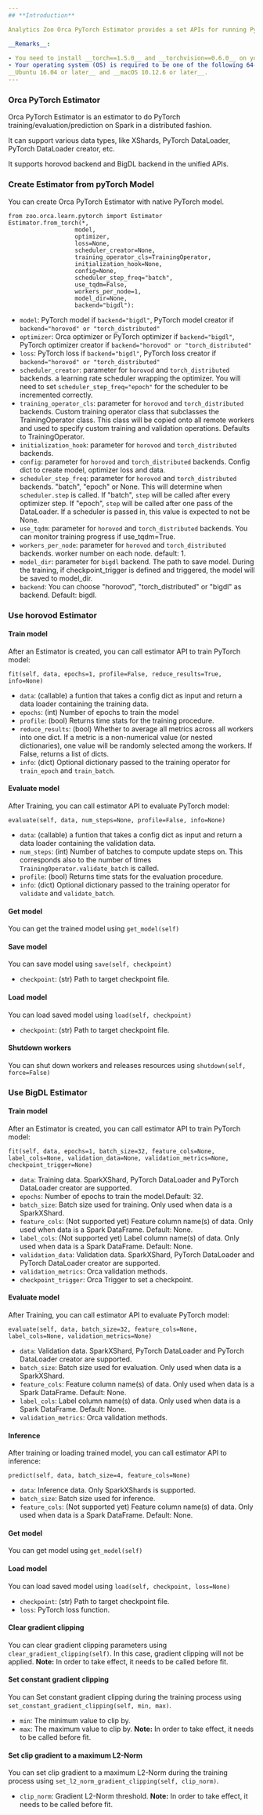 ```yaml
---
## **Introduction**

Analytics Zoo Orca PyTorch Estimator provides a set APIs for running PyTorch model on Spark in a distributed fashion.

__Remarks__:

- You need to install __torch==1.5.0__ and __torchvision==0.6.0__ on your driver node.
- Your operating system (OS) is required to be one of the following 64-bit systems:
__Ubuntu 16.04 or later__ and __macOS 10.12.6 or later__.
---
```


### Orca PyTorch Estimator

Orca PyTorch Estimator is an estimator to do PyTorch training/evaluation/prediction on Spark in a distributed fashion.

It can support various data types, like XShards, PyTorch DataLoader, PyTorch DataLoader creator, etc.

It supports horovod backend and BigDL backend in the unified APIs.

### Create Estimator from pyTorch Model

You can create Orca PyTorch Estimator with native PyTorch model.

```
from zoo.orca.learn.pytorch import Estimator
Estimator.from_torch(*,
                   model,
                   optimizer,
                   loss=None,
                   scheduler_creator=None,
                   training_operator_cls=TrainingOperator,
                   initialization_hook=None,
                   config=None,
                   scheduler_step_freq="batch",
                   use_tqdm=False,
                   workers_per_node=1,
                   model_dir=None,
                   backend="bigdl"):
```
* `model`: PyTorch model if `backend="bigdl"`, PyTorch model creator if `backend="horovod" or "torch_distributed"`
* `optimizer`: Orca optimizer or PyTorch optimizer if `backend="bigdl"`, PyTorch optimizer creator if `backend="horovod" or "torch_distributed"`
* `loss`: PyTorch loss if `backend="bigdl"`, PyTorch loss creator if `backend="horovod" or "torch_distributed"`
* `scheduler_creator`: parameter for `horovod` and `torch_distributed` backends. a learning rate scheduler wrapping the optimizer. You will need to set ``scheduler_step_freq="epoch"`` for the scheduler to be incremented correctly.
* `training_operator_cls`: parameter for `horovod` and `torch_distributed` backends. Custom training operator class that subclasses the TrainingOperator class. This class will be copied onto all remote workers and used to specify custom training and validation operations. Defaults to TrainingOperator.
* `initialization_hook`: parameter for `horovod` and `torch_distributed` backends.
* `config`: parameter for `horovod` and `torch_distributed` backends. Config dict to create model, optimizer loss and data.
* `scheduler_step_freq`: parameter for `horovod` and `torch_distributed` backends. "batch", "epoch" or None. This will determine when ``scheduler.step`` is called. If "batch", ``step`` will be called after every optimizer step. If "epoch", ``step`` will be called after one pass of the DataLoader. If a scheduler is passed in, this value is expected to not be None.
* `use_tqdm`: parameter for `horovod` and `torch_distributed` backends. You can monitor training progress if use_tqdm=True.
* `workers_per_node`: parameter for `horovod` and `torch_distributed` backends. worker number on each node. default: 1.
* `model_dir`: parameter for `bigdl` backend. The path to save model. During the training, if checkpoint_trigger is defined and triggered, the model will be saved to model_dir.
* `backend`: You can choose "horovod",  "torch_distributed" or "bigdl" as backend. Default: bigdl.

### Use horovod Estimator
#### **Train model**
After an Estimator is created, you can call estimator API to train PyTorch model:
```
fit(self, data, epochs=1, profile=False, reduce_results=True, info=None)
```
* `data`: (callable) a funtion that takes a config dict as input and return a data loader containing the training data.
* `epochs`: (int) Number of epochs to train the model
* `profile`: (bool) Returns time stats for the training procedure.
* `reduce_results`: (bool) Whether to average all metrics across all workers into one dict. If a metric is a non-numerical value (or nested dictionaries), one value will be randomly selected among the workers. If False, returns a list of dicts.
* `info`: (dict) Optional dictionary passed to the training operator for ``train_epoch`` and ``train_batch``.

#### **Evaluate model**
After Training, you can call estimator API to evaluate PyTorch model:
```
evaluate(self, data, num_steps=None, profile=False, info=None)
```
* `data`: (callable) a funtion that takes a config dict as input and return a data loader containing the validation data.
* `num_steps`: (int) Number of batches to compute update steps on. This corresponds also to the number of times ``TrainingOperator.validate_batch`` is called.
* `profile`: (bool) Returns time stats for the evaluation procedure.
* `info`: (dict) Optional dictionary passed to the training operator for `validate` and `validate_batch`.

#### **Get model**
You can get the trained model using `get_model(self)`

#### **Save model**
You can save model using `save(self, checkpoint)`
* `checkpoint`: (str) Path to target checkpoint file.

#### **Load model**
You can load saved model using `load(self, checkpoint)`
* `checkpoint`: (str) Path to target checkpoint file.

#### **Shutdown workers**
You can shut down workers and releases resources using `shutdown(self, force=False)`

### Use BigDL Estimator

#### **Train model**
After an Estimator is created, you can call estimator API to train PyTorch model:
```
fit(self, data, epochs=1, batch_size=32, feature_cols=None, label_cols=None, validation_data=None, validation_metrics=None, checkpoint_trigger=None)
```
* `data`: Training data. SparkXShard, PyTorch DataLoader and PyTorch DataLoader creator are supported.
* `epochs`: Number of epochs to train the model.Default: 32.
* `batch_size`: Batch size used for training. Only used when data is a SparkXShard.
* `feature_cols`: (Not supported yet) Feature column name(s) of data. Only used when data is a Spark DataFrame. Default: None.
* `label_cols`: (Not supported yet) Label column name(s) of data. Only used when data is a Spark DataFrame. Default: None.
* `validation_data`: Validation data. SparkXShard, PyTorch DataLoader and PyTorch DataLoader creator are supported.
* `validation_metrics`: Orca validation methods.
* `checkpoint_trigger`: Orca Trigger to set a checkpoint.

#### **Evaluate model**
After Training, you can call estimator API to evaluate PyTorch model:
```
evaluate(self, data, batch_size=32, feature_cols=None, label_cols=None, validation_metrics=None)
```
* `data`: Validation data. SparkXShard, PyTorch DataLoader and PyTorch DataLoader creator are supported.
* `batch_size`: Batch size used for evaluation. Only used when data is a SparkXShard.
* `feature_cols`: Feature column name(s) of data. Only used when data is a Spark DataFrame. Default: None.
* `label_cols`: Label column name(s) of data. Only used when data is a Spark DataFrame. Default: None.
* `validation_metrics`: Orca validation methods.

#### **Inference**
After training or loading trained model, you can call estimator API to inference:
```
predict(self, data, batch_size=4, feature_cols=None)
```
* `data`: Inference data. Only SparkXShards is supported.
* `batch_size`: Batch size used for inference.
* `feature_cols`: (Not supported yet) Feature column name(s) of data. Only used when data is a Spark DataFrame. Default: None.

#### **Get model**
You can get model using `get_model(self)`

#### **Load model**
You can load saved model using `load(self, checkpoint, loss=None)`
* `checkpoint`: (str) Path to target checkpoint file.
* `loss`: PyTorch loss function.

#### **Clear gradient clipping**
You can clear gradient clipping parameters using `clear_gradient_clipping(self)`. In this case, gradient clipping will not be applied.
**Note:** In order to take effect, it needs to be called before fit.

#### **Set constant gradient clipping**
You can Set constant gradient clipping during the training process using `set_constant_gradient_clipping(self, min, max)`.
* `min`: The minimum value to clip by.
* `max`: The maximum value to clip by.
**Note:** In order to take effect, it needs to be called before fit.

#### **Set clip gradient to a maximum L2-Norm**
You can set clip gradient to a maximum L2-Norm during the training process using `set_l2_norm_gradient_clipping(self, clip_norm)`.
* `clip_norm`: Gradient L2-Norm threshold.
**Note:** In order to take effect, it needs to be called before fit.



